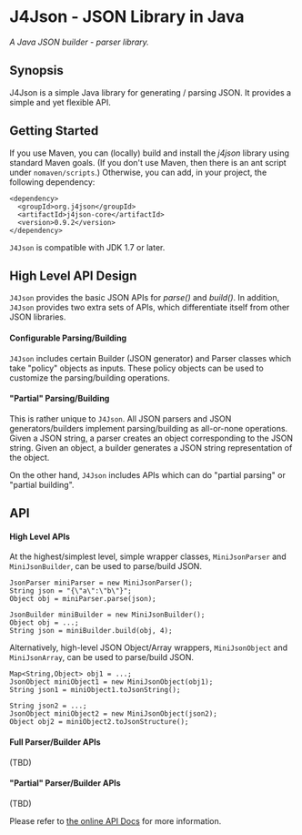 J4Json - JSON Library in Java
========

_A Java JSON builder - parser library._


Synopsis
---

J4Json is a simple Java library for generating / parsing JSON.
It provides a simple and yet flexible API.



Getting Started
---

If you use Maven, you can (locally) build and install the *j4json* library using standard Maven goals. 
(If you don't use Maven, then there is an ant script under `nomaven/scripts`.)
Otherwise, you can add, in your project, the following dependency:

  	<dependency>
      <groupId>org.j4json</groupId>
      <artifactId>j4json-core</artifactId>
      <version>0.9.2</version>
  	</dependency>

`J4Json` is compatible with JDK 1.7 or later.


High Level API Design
---

`J4Json` provides the basic JSON APIs for _parse()_ and _build()_.
In addition, `J4Json` provides two extra sets of APIs, which differentiate itself from other JSON libraries.


#### Configurable Parsing/Building

`J4Json` includes certain Builder (JSON generator) and Parser classes which take "policy" objects as inputs.
These policy objects can be used to customize the parsing/building operations.


#### "Partial" Parsing/Building

This is rather unique to `J4Json`.
All JSON parsers and JSON generators/builders implement parsing/building as all-or-none operations.
Given a JSON string, a parser creates an object corresponding to the JSON string.
Given an object, a builder generates a JSON string representation of the object.

On the other hand, 
`J4Json` includes APIs which can do "partial parsing" or "partial building".



API
---

#### High Level APIs

At the highest/simplest level, simple wrapper classes,
`MiniJsonParser` and `MiniJsonBuilder`, can be used to parse/build JSON.

    JsonParser miniParser = new MiniJsonParser();
    String json = "{\"a\":\"b\"}";
    Object obj = miniParser.parse(json);

    JsonBuilder miniBuilder = new MiniJsonBuilder();
    Object obj = ...;
    String json = miniBuilder.build(obj, 4);

Alternatively, high-level JSON Object/Array wrappers, 
`MiniJsonObject` and `MiniJsonArray`, can be used to parse/build JSON.

    Map<String,Object> obj1 = ...;
    JsonObject miniObject1 = new MiniJsonObject(obj1);
    String json1 = miniObject1.toJsonString();

    String json2 = ...;
    JsonObject miniObject2 = new MiniJsonObject(json2);
    Object obj2 = miniObject2.toJsonStructure();


#### Full Parser/Builder APIs

(TBD)


#### "Partial" Parser/Builder APIs

(TBD)



Please refer to [the online API Docs](http://www.j4json.org/repo/apidocs/) for more information.

<!--
Please refer to [the Project wiki pages](https://gitlab.com/j4json/main/wiki/_pages) 
or [the online API Docs](http://www.j4json.org/repo/apidocs/).
-->




